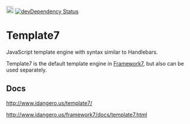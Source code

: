<a href="https://www.patreon.com/vladimirkharlampidi"><img src="https://cdn.framework7.io/i/support-badge.png" height="20"></a>
[![devDependency Status](https://david-dm.org/Ahmet-Kaplan/template7/dev-status.svg)](https://david-dm.org/Ahmet-Kaplan/template7#info=devDependencies)

Template7
=========

JavaScript template engine with syntax similar to Handlebars.

Template7 is the default template engine in [Framework7](http://idangero.us/framework7/), but also can be used separately.

## Docs

http://www.idangero.us/template7/

http://www.idangero.us/framework7/docs/template7.html
